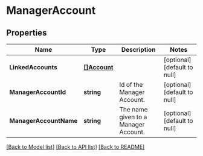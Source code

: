 # ManagerAccount

## Properties
Name | Type | Description | Notes
------------ | ------------- | ------------- | -------------
**LinkedAccounts** | [**[]Account**](Account.md) |  | [optional] [default to null]
**ManagerAccountId** | **string** | Id of the Manager Account. | [optional] [default to null]
**ManagerAccountName** | **string** | The name given to a Manager Account. | [optional] [default to null]

[[Back to Model list]](../README.md#documentation-for-models) [[Back to API list]](../README.md#documentation-for-api-endpoints) [[Back to README]](../README.md)

